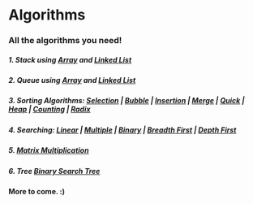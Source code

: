 # Algorithms
### All the algorithms you need!

##### 1. Stack using <url><a href="https://github.com/paramsingh96/Algorithms/blob/master/source/stackarray.c">Array</url></a> and <url><a href="https://github.com/paramsingh96/Algorithms/blob/master/source/stackll.c">Linked List</url></a>
##### 2. Queue using <url><a href="https://github.com/paramsingh96/Algorithms/blob/master/source/queuearray.c">Array</url></a> and <url><a href="https://github.com/paramsingh96/Algorithms/blob/master/source/queuell.c">Linked List</url></a>
##### 3. Sorting Algorithms: <url><a href="https://github.com/paramsingh96/Algorithms/blob/master/source/selection.c">Selection</a></url> | <url><a href="https://github.com/paramsingh96/Algorithms/blob/master/source/bubble.c">Bubble</a></url> | <url><a href="https://github.com/paramsingh96/Algorithms/blob/master/source/insertion.c">Insertion</a></url> | <url><a href="https://github.com/paramsingh96/Algorithms/blob/master/source/merge.c">Merge</a></url> | <url><a href="https://github.com/paramsingh96/Algorithms/blob/master/source/quick.c">Quick</a></url> | <url><a href="https://github.com/paramsingh96/Algorithms/blob/master/source/heap.c">Heap</a></url> | <url><a href="https://github.com/paramsingh96/Algorithms/blob/master/source/counting.c">Counting</a></url> | <url><a href="https://github.com/paramsingh96/Algorithms/blob/master/source/radix.c">Radix</a></url>
##### 4. Searching: <url><a href="https://github.com/paramsingh96/Algorithms/blob/master/source/lsearch.c">Linear</a></url> | <url><a href="https://github.com/paramsingh96/Algorithms/blob/master/source/msearch.c">Multiple</a></url> | <url><a href="https://github.com/paramsingh96/Algorithms/blob/master/source/bsearch.c">Binary</a></url> | <url><a href="https://github.com/paramsingh96/Algorithms/blob/master/source/bfs.c">Breadth First</a></url> | <url><a href="https://github.com/paramsingh96/Algorithms/blob/master/source/dfs.c">Depth First</a></url>
##### 5. <url><a href="https://github.com/paramsingh96/Algorithms/blob/master/source/matmul.c">Matrix Multiplication </a></url>
##### 6. Tree <url><a href="https://github.com/paramsingh96/Algorithms/blob/master/source/bst.c">Binary Search Tree</url></a>
#### More to come. :) 
